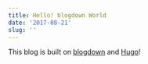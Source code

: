 ```yaml
---
title: Hello! blogdown World
date: '2017-08-21'
slug: ''
---
```


This blog is built on [blogdown](https://bookdown.org/yihui/blogdown/) and [Hugo](https://gohugo.io/)!


